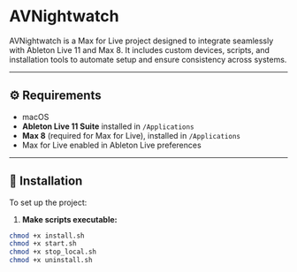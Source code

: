 # AVNightwatch

AVNightwatch is a Max for Live project designed to integrate seamlessly with Ableton Live 11 and Max 8. It includes custom devices, scripts, and installation tools to automate setup and ensure consistency across systems.

---

## ⚙️ Requirements

- macOS
- **Ableton Live 11 Suite** installed in `/Applications`
- **Max 8** (required for Max for Live), installed in `/Applications`
- Max for Live enabled in Ableton Live preferences

---

## 🚀 Installation

To set up the project:

1. **Make scripts executable:**

```bash
chmod +x install.sh
chmod +x start.sh
chmod +x stop_local.sh
chmod +x uninstall.sh